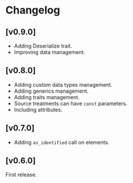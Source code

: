 
# Changelog

## [v0.9.0]

- Adding Deserialize trait.
- Improving data management.

## [v0.8.0]

- Adding custom data types management.
- Adding generics management.
- Adding traits management.
- Source treatments can have `const` parameters.
- Including attributes.

## [v0.7.0]

- Adding `as_identified` call on elements.

## [v0.6.0]

First release.
